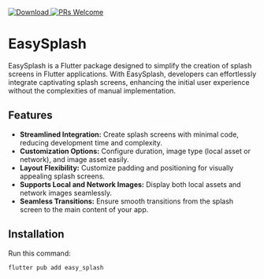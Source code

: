 [![Download](https://img.shields.io/badge/Download-v0.0.2-FF0000) ](https://pub.dartlang.org/packages/easy_splash)
[ ![PRs Welcome](https://img.shields.io/badge/PRs-Welcome-brightgreen.svg)](https://github.com/VigneshRavi23/easy_splash/pulls)

# EasySplash

EasySplash is a Flutter package designed to simplify the creation of splash screens in Flutter applications. With EasySplash, developers can effortlessly integrate captivating splash screens, enhancing the initial user experience without the complexities of manual implementation.

## Features

- **Streamlined Integration:** Create splash screens with minimal code, reducing development time and complexity.
- **Customization Options:** Configure duration, image type (local asset or network), and image asset easily.
- **Layout Flexibility:** Customize padding and positioning for visually appealing splash screens.
- **Supports Local and Network Images:** Display both local assets and network images seamlessly.
- **Seamless Transitions:** Ensure smooth transitions from the splash screen to the main content of your app.

## Installation

Run this command:

```bash
flutter pub add easy_splash
```